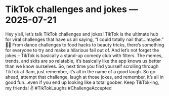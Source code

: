 # TikTok challenges and jokes — 2025-07-21

Hey y’all, let’s talk TikTok challenges and jokes! TikTok is the ultimate hub for viral challenges that have us all saying, “I could totally nail that...maybe.” 🤷‍♀️ From dance challenges to food hacks to beauty tricks, there’s something for everyone to try and make a hilarious fail out of. And let’s not forget the jokes – TikTok is basically a stand-up comedy club with filters. The memes, trends, and skits are so relatable, it’s basically like the app knows us better than we know ourselves. So, next time you find yourself scrolling through TikTok at 3am, just remember, it’s all in the name of a good laugh. So go ahead, attempt that challenge, laugh at those jokes, and remember, it’s all in good fun...even if you end up looking like a total goober. Keep TikTok-ing, my friends! ✌️ #TikTokLaughs #ChallengeAccepted